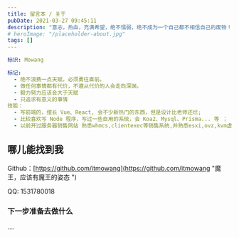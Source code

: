 ```yaml
---
title: 留言本 / 关于
pubDate: 2021-03-27 09:45:11
description: "意志，热血，充满希望，绝不懦弱，绝不成为一个自己都不相信自己的废物！努力必须要有收获，成功就在眼前。"
# heroImage: "/placeholder-about.jpg"
tags: []
---
```



```yml
标识: Mowang

标记:
  - 绝不浪费一点天赋，必须勇往直前。
  - 做任何事情都有代价，不遵从代价的人会走向深渊。
  - 毅力努力应该会大于天赋
  - 只追求有意义的事情
技能：
  - 写前端的，擅长 Vue、React, 会不少新热门的东西，但是设计比老师还烂;
  - 比较喜欢写 Node 程序，写过一些自用的系统，会 Koa2、Mysql、Prisma... 等 ；
  - 以前开过服务器销售网站 熟悉whmcs,clientexec等销售系统,并熟悉esxi,ovz,kvm虚拟机工具;
```

<!--more-->

## 哪儿能找到我

Github：[https://github.com/itmowang](https://github.com/itmowang "魔王，应该有魔王的姿态 ")

QQ: 1531780018



### 下一步准备去做什么
....